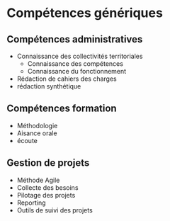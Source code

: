 # Compétences génériques

## Compétences administratives

- Connaissance des collectivités territoriales
  - Connaissance des compétences
  - Connaissance du fonctionnement
- Rédaction de cahiers des charges
- rédaction synthétique

## Compétences formation

- Méthodologie
- Aisance orale
- écoute

## Gestion de projets

- Méthode Agile
- Collecte des besoins
- Pilotage des projets
- Reporting
- Outils de suivi des projets
